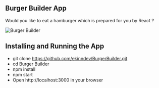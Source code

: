 
## Burger Builder App

Would you like to eat a hamburger which is prepared for you by React ?

![Burger Builder](https://i.ibb.co/NKp1Zg7/drop.gif)

## Installing and Running the App

 - git clone https://github.com/ekinndev/BurgerBuilder.git
 - cd Burger Builder
 - npm install
 - npm start 
 - Open http://localhost:3000 in your browser